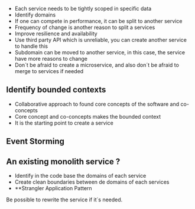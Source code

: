 
- Each service needs to be tightly scoped in specific data 
- Identify  domains 
- If one can compete in performance, it can be split to another service 
- Frequency of change is another reason to split a services
- Improve resilience and availability
- Use third party API which is unreliable, you can create another service to handle this 
- Subdomain can be moved to another service, in this case, the service have more reasons to change 
- Don´t be afraid to create a microservice, and also don´t be afraid to merge to services if needed 


## Identify bounded contexts 

- Collaborative approach to found core concepts of the software and co-concepts 
- Core concept and co-concepts makes the bounded context
- It is the starting point to create a service 
## Event Storming 

## An existing monolith service ?

- Identify in the code base the domains of each service 
- Create clean boundaries between de domains of each services 
- **Strangler Application Pattern

Be possible to rewrite the service if it´s needed.
